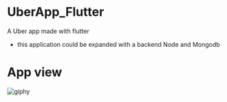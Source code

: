 # UberApp_Flutter
A Uber app made with flutter 

- this application could be expanded with a backend Node and Mongodb

# App view
![giphy](https://media.giphy.com/media/MwIGdJa1K5nXqywNXf/giphy.gif)

